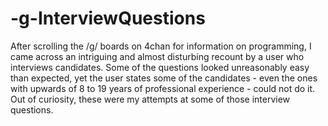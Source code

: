 # -g-InterviewQuestions
After scrolling the /g/ boards on 4chan for information on programming, 
I came across an intriguing and almost disturbing recount by a user who interviews candidates. 
Some of the questions looked unreasonably easy than expected, yet the user states some of the candidates - 
even the ones with upwards of 8 to 19 years of professional experience - could not do it. 
Out of curiosity, these were my attempts at some of those interview questions.
